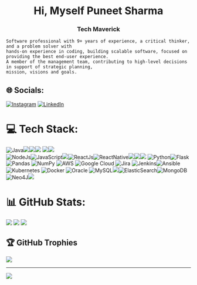 <h1 align="center">Hi, Myself Puneet Sharma</h1>
<h3 align="center">Tech Maverick</h3>

<!-- <img align="right" alt="Coding" width="400" src="https://media1.giphy.com/media/qgQUggAC3Pfv687qPC/giphy.gif"> -->

    Software professional with 9+ years of experience, a critical thinker, and a problem solver with 
    hands-on experience in coding, building scalable software, focused on providing the best end-user experience.
    A member of the management team, contributing to high-level decisions in support of strategic planning, 
    mission, visions and goals.

## 🌐 Socials:
[![Instagram](https://img.shields.io/badge/Instagram-%23E4405F.svg?logo=Instagram&logoColor=white)](https://instagram.com/sharmapuneet1510) [![LinkedIn](https://img.shields.io/badge/LinkedIn-%230077B5.svg?logo=linkedin&logoColor=white)](https://www.linkedin.com/in/puneet-sharma-10200827/) 

# 💻 Tech Stack:
![Java](https://img.shields.io/badge/java-%23ED8B00.svg?style=for-the-badge&logo=java&logoColor=white)![](https://img.shields.io/badge/testing%20library-323330?style=for-the-badge&logo=testing-library&logoColor=red)![](https://img.shields.io/badge/Spring-6DB33F?style=for-the-badge&logo=spring&logoColor=white)![](https://img.shields.io/badge/Hibernate-59666C?style=for-the-badge&logo=Hibernate&logoColor=white)
![](https://img.shields.io/badge/HTML-239120?style=for-the-badge&logo=html5&logoColor=white)![](https://img.shields.io/badge/CSS-239120?&style=for-the-badge&logo=css3&logoColor=white)<br>
![NodeJs](https://img.shields.io/badge/Node.js-43853D?style=for-the-badge&logo=node.js&logoColor=white)![JavaScript](https://img.shields.io/badge/JavaScript-323330?style=for-the-badge&logo=javascript&logoColor=F7DF1E)![](https://img.shields.io/badge/TypeScript-007ACC?style=for-the-badge&logo=typescript&logoColor=white)![ReactJs](https://img.shields.io/badge/React-20232A?style=for-the-badge&logo=react&logoColor=61DAFB)![ReactNative](https://img.shields.io/badge/React_Native-20232A?style=for-the-badge&logo=react&logoColor=61DAFB)![](https://img.shields.io/badge/Redux-593D88?style=for-the-badge&logo=redux&logoColor=white)![](https://img.shields.io/badge/React_Router-CA4245?style=for-the-badge&logo=react-router&logoColor=white)![](https://img.shields.io/badge/jQuery-0769AD?style=for-the-badge&logo=jquery&logoColor=white)
![Python](https://img.shields.io/badge/python-3670A0?style=for-the-badge&logo=python&logoColor=ffdd54)![Flask](https://img.shields.io/badge/flask-%23000.svg?style=for-the-badge&logo=flask&logoColor=white)![Pandas](https://img.shields.io/badge/pandas-%23150458.svg?style=for-the-badge&logo=pandas&logoColor=white) ![NumPy](https://img.shields.io/badge/numpy-%23013243.svg?style=for-the-badge&logo=numpy&logoColor=white)
![AWS](https://img.shields.io/badge/AWS-%23FF9900.svg?style=for-the-badge&logo=amazon-aws&logoColor=white) ![Google Cloud](https://img.shields.io/badge/Google_Cloud-4285F4?style=for-the-badge&logo=google-cloud&logoColor=white)
![Jira](https://img.shields.io/badge/jira-%230A0FFF.svg?style=for-the-badge&logo=jira&logoColor=white) 
![Jenkins](https://img.shields.io/badge/jenkins-%232C5263.svg?style=for-the-badge&logo=jenkins&logoColor=white)![Ansible](https://img.shields.io/badge/ansible-%231A1918.svg?style=for-the-badge&logo=ansible&logoColor=white)  ![Kubernetes](https://img.shields.io/badge/kubernetes-%23326ce5.svg?style=for-the-badge&logo=kubernetes&logoColor=white) ![Docker](https://img.shields.io/badge/docker-%230db7ed.svg?style=for-the-badge&logo=docker&logoColor=white) 
![Oracle](https://img.shields.io/badge/Oracle-F80000?style=for-the-badge&logo=Oracle&logoColor=white) ![MySQL](https://img.shields.io/badge/mysql-%2300f.svg?style=for-the-badge&logo=mysql&logoColor=white)![](https://img.shields.io/badge/SQLite-07405E?style=for-the-badge&logo=sqlite&logoColor=white)![ElasticSearch](https://img.shields.io/badge/-ElasticSearch-005571?style=for-the-badge&logo=elasticsearch)![MongoDB](https://img.shields.io/badge/MongoDB-%234ea94b.svg?style=for-the-badge&logo=mongodb&logoColor=white)![Neo4J](https://img.shields.io/badge/Neo4j-018bff?style=for-the-badge&logo=neo4j&logoColor=white)![](https://img.shields.io/badge/Kibana-005571?style=for-the-badge&logo=Kibana&logoColor=white)

# 📊 GitHub Stats:
![](https://github-readme-stats.vercel.app/api?username=sharmapuneet1510&theme=dark&hide_border=false&include_all_commits=false&count_private=false)
![](https://github-readme-streak-stats.herokuapp.com/?user=sharmapuneet1510&theme=dark&hide_border=false)
![](https://github-readme-stats.vercel.app/api/top-langs/?username=sharmapuneet1510&theme=dark&hide_border=false&include_all_commits=false&count_private=false&layout=compact)


## 🏆 GitHub Trophies
![](https://github-profile-trophy.vercel.app/?username=sharmapuneet1510&theme=radical&no-frame=false&no-bg=true&margin-w=4)

---
[![](https://visitcount.itsvg.in/api?id=sharmpuneet1510&label=Profile%20Views&color=6&pretty=true)](https://visitcount.itsvg.in)

